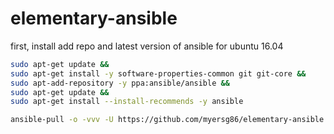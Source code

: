 # elementary-ansible

first, install add repo and latest version of ansible for ubuntu 16.04

```bash
sudo apt-get update &&
sudo apt-get install -y software-properties-common git git-core &&
sudo apt-add-repository -y ppa:ansible/ansible &&
sudo apt-get update &&
sudo apt-get install --install-recommends -y ansible
```

```bash
ansible-pull -o -vvv -U https://github.com/myersg86/elementary-ansible.git local.yml
```